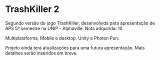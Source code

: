 # TrashKiller 2

Segundo versão do jogo TrashKiller, desenvolvida para apresentação de APS 5ª semestre na UNIP - Alphaville. 
Nota adquirida: 10.

Multiplataforma, Mobile e desktop. 
Unity e Photon Pun.

Projeto ainda terá atualizações para uma futura apresentação. Mais detalhes serão inseridos em breve. 
 
